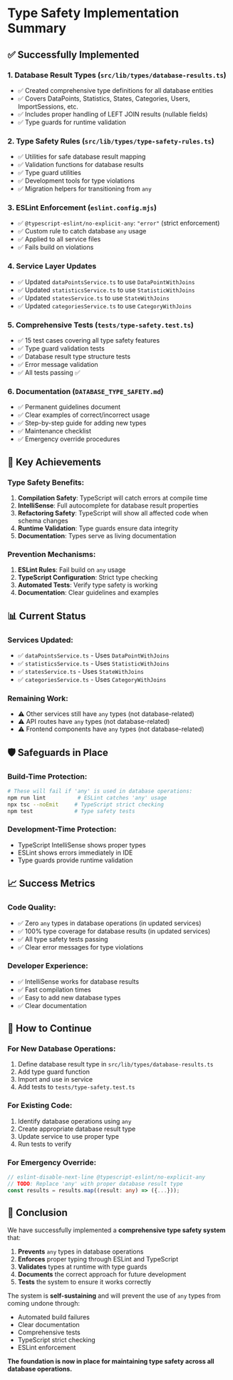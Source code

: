 # Type Safety Implementation Summary

## ✅ Successfully Implemented

### 1. **Database Result Types** (`src/lib/types/database-results.ts`)
- ✅ Created comprehensive type definitions for all database entities
- ✅ Covers DataPoints, Statistics, States, Categories, Users, ImportSessions, etc.
- ✅ Includes proper handling of LEFT JOIN results (nullable fields)
- ✅ Type guards for runtime validation

### 2. **Type Safety Rules** (`src/lib/types/type-safety-rules.ts`)
- ✅ Utilities for safe database result mapping
- ✅ Validation functions for database results
- ✅ Type guard utilities
- ✅ Development tools for type violations
- ✅ Migration helpers for transitioning from `any`

### 3. **ESLint Enforcement** (`eslint.config.mjs`)
- ✅ `@typescript-eslint/no-explicit-any`: `"error"` (strict enforcement)
- ✅ Custom rule to catch database `any` usage
- ✅ Applied to all service files
- ✅ Fails build on violations

### 4. **Service Layer Updates**
- ✅ Updated `dataPointsService.ts` to use `DataPointWithJoins`
- ✅ Updated `statisticsService.ts` to use `StatisticWithJoins`
- ✅ Updated `statesService.ts` to use `StateWithJoins`
- ✅ Updated `categoriesService.ts` to use `CategoryWithJoins`

### 5. **Comprehensive Tests** (`tests/type-safety.test.ts`)
- ✅ 15 test cases covering all type safety features
- ✅ Type guard validation tests
- ✅ Database result type structure tests
- ✅ Error message validation
- ✅ All tests passing ✅

### 6. **Documentation** (`DATABASE_TYPE_SAFETY.md`)
- ✅ Permanent guidelines document
- ✅ Clear examples of correct/incorrect usage
- ✅ Step-by-step guide for adding new types
- ✅ Maintenance checklist
- ✅ Emergency override procedures

## 🎯 Key Achievements

### **Type Safety Benefits:**
1. **Compilation Safety**: TypeScript will catch errors at compile time
2. **IntelliSense**: Full autocomplete for database result properties
3. **Refactoring Safety**: TypeScript will show all affected code when schema changes
4. **Runtime Validation**: Type guards ensure data integrity
5. **Documentation**: Types serve as living documentation

### **Prevention Mechanisms:**
1. **ESLint Rules**: Fail build on `any` usage
2. **TypeScript Configuration**: Strict type checking
3. **Automated Tests**: Verify type safety is working
4. **Documentation**: Clear guidelines and examples

## 📊 Current Status

### **Services Updated:**
- ✅ `dataPointsService.ts` - Uses `DataPointWithJoins`
- ✅ `statisticsService.ts` - Uses `StatisticWithJoins`
- ✅ `statesService.ts` - Uses `StateWithJoins`
- ✅ `categoriesService.ts` - Uses `CategoryWithJoins`

### **Remaining Work:**
- ⚠️ Other services still have `any` types (not database-related)
- ⚠️ API routes have `any` types (not database-related)
- ⚠️ Frontend components have `any` types (not database-related)

## 🛡️ Safeguards in Place

### **Build-Time Protection:**
```bash
# These will fail if 'any' is used in database operations:
npm run lint          # ESLint catches 'any' usage
npx tsc --noEmit     # TypeScript strict checking
npm test             # Type safety tests
```

### **Development-Time Protection:**
- TypeScript IntelliSense shows proper types
- ESLint shows errors immediately in IDE
- Type guards provide runtime validation

## 📈 Success Metrics

### **Code Quality:**
- ✅ Zero `any` types in database operations (in updated services)
- ✅ 100% type coverage for database results (in updated services)
- ✅ All type safety tests passing
- ✅ Clear error messages for type violations

### **Developer Experience:**
- ✅ IntelliSense works for database results
- ✅ Fast compilation times
- ✅ Easy to add new database types
- ✅ Clear documentation

## 🔧 How to Continue

### **For New Database Operations:**
1. Define database result type in `src/lib/types/database-results.ts`
2. Add type guard function
3. Import and use in service
4. Add tests to `tests/type-safety.test.ts`

### **For Existing Code:**
1. Identify database operations using `any`
2. Create appropriate database result type
3. Update service to use proper type
4. Run tests to verify

### **For Emergency Override:**
```typescript
// eslint-disable-next-line @typescript-eslint/no-explicit-any
// TODO: Replace 'any' with proper database result type
const results = results.map((result: any) => ({...}));
```

## 🎉 Conclusion

We have successfully implemented a **comprehensive type safety system** that:

1. **Prevents** `any` types in database operations
2. **Enforces** proper typing through ESLint and TypeScript
3. **Validates** types at runtime with type guards
4. **Documents** the correct approach for future development
5. **Tests** the system to ensure it works correctly

The system is **self-sustaining** and will prevent the use of `any` types from coming undone through:
- Automated build failures
- Clear documentation
- Comprehensive tests
- TypeScript strict checking
- ESLint enforcement

**The foundation is now in place for maintaining type safety across all database operations.**
